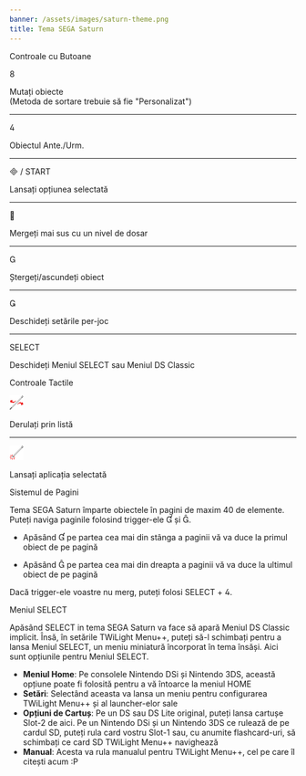 ```yaml
---
banner: /assets/images/saturn-theme.png
title: Tema SEGA Saturn
---
```


<div id="button-controls" class="section-title">Controale cu Butoane</div>
<div class="section-body">
    <div class="button-action-group">
        <p class="button-action button">&#xE079;</p>
        <p class="button-action-text">Mutați obiecte<br>(Metoda de sortare trebuie să fie "Personalizat")</p>
    </div>
    <hr>
    <div class="button-action-group">
        <p class="button-action button">&#xE07E;</p>
        <p class="button-action-text">Obiectul Ante./Urm.</p>
    </div>
    <hr>
    <div class="button-action-group">
        <p class="button-action"><span class="button">&#xE000; /</span> START</p>
        <p class="button-action-text">Lansați opțiunea selectată</p>
    </div>
    <hr>
    <div class="button-action-group">
        <p class="button-action button">&#xE001;</p>
        <p class="button-action-text">Mergeți mai sus cu un nivel de dosar</p>
    </div>
    <hr>
    <div class="button-action-group">
        <p class="button-action button">&#xE002;</p>
        <p class="button-action-text">Ștergeți/ascundeți obiect</p>
    </div>
    <hr>
    <div class="button-action-group">
        <p class="button-action button">&#xE003;</p>
        <p class="button-action-text">Deschideți setările per-joc</p>
    </div>
    <hr>
    <div class="button-action-group">
        <p class="button-action">SELECT</p>
        <p class="button-action-text">Deschideți Meniul SELECT sau Meniul DS Classic</p>
    </div>
</div>

<div id="touch-controls" class="section-title">Controale Tactile</div>
<div class="section-body">
    <div class="button-action-group">
        <p class="button-action"><img src="/assets/images/left-right.png"></p>
        <p class="button-action-text">Derulați prin listă</p>
    </div>
    <hr>
    <div class="button-action-group">
        <p class="button-action"><img src="/assets/images/tap.png"></p>
        <p class="button-action-text">Lansați aplicația selectată</p>
    </div>
    <!-- <hr>
    <div>
        <p>
            If the Sort Method is set to "Custom", you can drag the icon up to move it.
        </p>
    </div> -->
</div>

<div id="page-system" class="section-title">Sistemul de Pagini</div>
<div class="section-body">
    <p>
        Tema SEGA Saturn împarte obiectele în pagini de maxim 40 de elemente. Puteți naviga paginile folosind trigger-ele &#xE004; și &#xE005;.
    </p>
    <ul>
        <li><p>Apăsând &#xE004; pe partea cea mai din stânga a paginii vă va duce la primul obiect de pe pagină</p></li>
        <li><p>Apăsând &#xE005; pe partea cea mai din dreapta a paginii vă va duce la ultimul obiect de pe pagină</p></li>
    </ul>
    <p>
        Dacă trigger-ele voastre nu merg, puteți folosi SELECT + &#xE07E;.
    </p>
</div>

<div id="select-menu" class="section-title">Meniul SELECT</div>
<div class="section-body">
    <p>
        Apăsând SELECT in tema SEGA Saturn va face să apară Meniul DS Classic implicit. Însă, în setările TWiLight Menu++, puteți să-l schimbați pentru a lansa Meniul SELECT, un meniu miniatură încorporat în tema însăși. Aici sunt opțiunile pentru Meniul SELECT.
    </p>
    <ul>
        <li><strong>Meniul Home</strong>: Pe consolele Nintendo DSi și Nintendo 3DS, această opțiune poate fi folosită pentru a vă întoarce la meniul HOME</li>
        <li><strong>Setări</strong>: Selectând aceasta va lansa un meniu pentru configurarea TWiLight Menu++ și al launcher-elor sale</li>
        <li><strong>Opțiuni de Cartuș</strong>: Pe un DS sau DS Lite original, puteți lansa cartușe Slot-2 de aici. Pe un Nintendo DSi și un Nintendo 3DS ce rulează de pe cardul SD, puteți rula card vostru Slot-1 sau, cu anumite flashcard-uri, să schimbați ce card SD TWiLight Menu++ navighează</li>
        <li><strong>Manual</strong>: Acesta va rula manualul pentru TWiLight Menu++, cel pe care îl citești acum :P</li>
    </ul>
</div>
